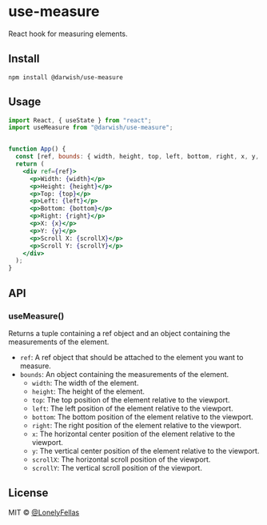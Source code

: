 # use-measure

React hook for measuring elements.

## Install

```
npm install @darwish/use-measure

```

## Usage

```jsx
import React, { useState } from "react";
import useMeasure from "@darwish/use-measure";


function App() {
  const [ref, bounds: { width, height, top, left, bottom, right, x, y, scrollX, scrollY }] = useMeasure();
  return (  
    <div ref={ref}>
      <p>Width: {width}</p>
      <p>Height: {height}</p>
      <p>Top: {top}</p>
      <p>Left: {left}</p>
      <p>Bottom: {bottom}</p>
      <p>Right: {right}</p>
      <p>X: {x}</p>
      <p>Y: {y}</p>
      <p>Scroll X: {scrollX}</p>
      <p>Scroll Y: {scrollY}</p>
    </div>
  );
}

```

## API

### useMeasure()

Returns a tuple containing a ref object and an object containing the measurements of the element.

- `ref`: A ref object that should be attached to the element you want to measure.
- `bounds`: An object containing the measurements of the element.
  - `width`: The width of the element.
  - `height`: The height of the element.
  - `top`: The top position of the element relative to the viewport.
  - `left`: The left position of the element relative to the viewport.
  - `bottom`: The bottom position of the element relative to the viewport.
  - `right`: The right position of the element relative to the viewport.
  - `x`: The horizontal center position of the element relative to the viewport.
  - `y`: The vertical center position of the element relative to the viewport.
  - `scrollX`: The horizontal scroll position of the viewport.
  - `scrollY`: The vertical scroll position of the viewport.


## License

MIT © [@LonelyFellas](https://github.com/LonelyFellas)

